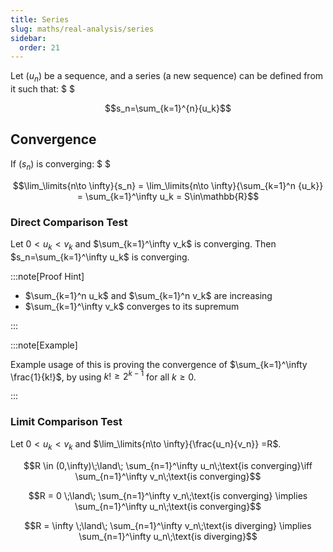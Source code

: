 ```yaml
---
title: Series
slug: maths/real-analysis/series
sidebar:
  order: 21
---
```


Let $(u_n)$ be a sequence, and a series (a new sequence) can be defined from it
such that: $ $

```math
s_n=\sum_{k=1}^{n}{u_k}
```

## Convergence

If $(s_n)$ is converging: $ $

```math
\lim_\limits{n\to \infty}{s_n} =
\lim_\limits{n\to \infty}{\sum_{k=1}^n {u_k}} =
\sum_{k=1}^\infty u_k = S\in\mathbb{R}
```

### Direct Comparison Test

Let $0<u_k<v_k$ and $\sum_{k=1}^\infty v_k$ is converging. Then
$s_n=\sum_{k=1}^\infty u_k$ is converging.

:::note[Proof Hint]

- $\sum_{k=1}^n u_k$ and $\sum_{k=1}^n v_k$ are increasing
- $\sum_{k=1}^\infty v_k$ converges to its supremum

:::

:::note[Example]

Example usage of this is proving the convergence of
$\sum_{k=1}^\infty \frac{1}{k!}$, by using $k! \ge 2^{k-1}$ for all $k\ge 0$.

:::

### Limit Comparison Test

Let $0<u_k<v_k$ and $\lim_\limits{n\to \infty}{\frac{u_n}{v_n}} =R$.

```math
R \in (0,\infty)\;\land\; \sum_{n=1}^\infty u_n\;\text{is converging}\iff  \sum_{n=1}^\infty v_n\;\text{is converging}
```

```math
R = 0 \;\land\; \sum_{n=1}^\infty v_n\;\text{is converging} \implies  \sum_{n=1}^\infty u_n\;\text{is converging}
```

```math
R = \infty \;\land\; \sum_{n=1}^\infty v_n\;\text{is diverging} \implies  \sum_{n=1}^\infty u_n\;\text{is diverging}
```
